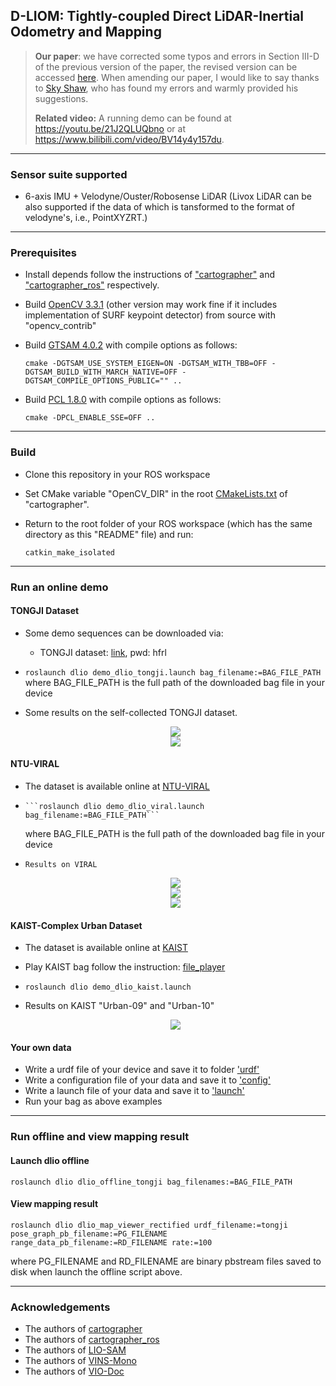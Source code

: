 ## D-LIOM: Tightly-coupled Direct LiDAR-Inertial Odometry and Mapping

> **Our paper**: we have corrected some typos and errors in Section III-D of the previous version of the paper, the revised version can be accessed [here](https://github.com/peterWon/D-LIOM/blob/master/paper/TMM_D_LIOM_FINAL_VERSION.pdf). When amending our paper, I would like to say thanks to [Sky Shaw](https://www.zhihu.com/people/carman-shaw-97), who has found my errors and warmly provided his suggestions.
>
> **Related video:** A running demo can be found at https://youtu.be/21J2QLUQbno or at https://www.bilibili.com/video/BV14y4y157du.
---
### Sensor suite supported
- 6-axis IMU + Velodyne/Ouster/Robosense LiDAR (Livox LiDAR can be also supported if the data of which is tansformed to the format of velodyne's, i.e., PointXYZRT.)
---
### Prerequisites
- Install depends follow the instructions of ["cartographer"](https://google-cartographer.readthedocs.io/en/latest/index.html) and ["cartographer_ros"](https://google-cartographer-ros.readthedocs.io/en/latest/compilation.html) respectively. 
- Build [OpenCV 3.3.1](https://opencv.org/releases/page/2/) (other version may work fine if it includes implementation of SURF keypoint detector) from source with "opencv_contrib"
- Build [GTSAM 4.0.2](https://github.com/borglab/gtsam/tree/4.0.2) with compile options as follows:
  
  ```cmake -DGTSAM_USE_SYSTEM_EIGEN=ON -DGTSAM_WITH_TBB=OFF -DGTSAM_BUILD_WITH_MARCH_NATIVE=OFF -DGTSAM_COMPILE_OPTIONS_PUBLIC="" ..```
- Build [PCL 1.8.0]() with compile options as follows:
  
  ```cmake -DPCL_ENABLE_SSE=OFF ..```
---
### Build
- Clone this repository in your ROS workspace

- Set CMake variable "OpenCV_DIR" in the root [CMakeLists.txt](src/cartographer/CMakeLists.txt) of "cartographer". 

- Return to the root folder of your ROS workspace (which has the same directory as this "README" file) and run:

      catkin_make_isolated
---
### Run an online demo
#### TONGJI Dataset
- Some demo sequences can be downloaded via: 

  - TONGJI dataset: [link](https://pan.baidu.com/s/12Y6CErygofwPf9f8FrNLqA), pwd: hfrl

- ```roslaunch dlio demo_dlio_tongji.launch bag_filename:=BAG_FILE_PATH```
  where BAG_FILE_PATH is the full path of the downloaded bag file in your device

- Some results on the self-collected TONGJI dataset.

  <div align="center">
      <img src="img/rot.png">  
  </div>

  <div align="center">
      <img src="img/hc.png">  
  </div>
#### NTU-VIRAL

- The dataset is available online at [NTU-VIRAL](https://ntu-aris.github.io/ntu_viral_dataset/)

-     ```roslaunch dlio demo_dlio_viral.launch bag_filename:=BAG_FILE_PATH```
  where BAG_FILE_PATH is the full path of the downloaded bag file in your device
  
-     Results on VIRAL
  
  <div align="center">
      <img src="img/ntu_eee.png">  
  </div>
  
  <div align="center">
      <img src="img/ntu_nya.png">  
  </div>
  
  <div align="center">
      <img src="img/ntu_sbs.png">  
  </div>
  
  
  
  
#### KAIST-Complex Urban Dataset
- The dataset is available online at [KAIST](https://irap.kaist.ac.kr/dataset/)

- Play KAIST bag follow the instruction: [file_player](https://irap.kaist.ac.kr/dataset/development.html)

- ```roslaunch dlio demo_dlio_kaist.launch```

- Results on KAIST "Urban-09" and "Urban-10"

  <div align="center">
      <img src="img/kaist.png">  
  </div>
#### Your own data
- Write a urdf file of your device and save it to folder ['urdf'](src/dlio/urdf)
- Write a configuration file of your data and save it to ['config'](src/dlio/config)
- Write a launch file of your data and save it to ['launch'](src/dlio/launch)
- Run your bag as above examples
---
### Run offline and view mapping result
#### Launch dlio offline
    roslaunch dlio dlio_offline_tongji bag_filenames:=BAG_FILE_PATH
#### View mapping result
    roslaunch dlio dlio_map_viewer_rectified urdf_filename:=tongji pose_graph_pb_filename:=PG_FILENAME range_data_pb_filename:=RD_FILENAME rate:=100
  where PG_FILENAME and RD_FILENAME are binary pbstream files saved to disk when launch the offline script above.

---
### Acknowledgements
- The authors of [cartographer](https://github.com/cartographer-project/cartographer)
- The authors of [cartographer_ros](https://github.com/cartographer-project/cartographer_ros)
- The authors of [LIO-SAM](https://github.com/TixiaoShan/LIO-SAM)
- The authors of [VINS-Mono](https://github.com/HKUST-Aerial-Robotics/VINS-Mono)
- The authors of [VIO-Doc](https://github.com/StevenCui/VIO-Doc)


